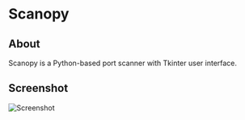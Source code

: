 Scanopy
=======

## About
Scanopy is a Python-based port scanner with Tkinter user interface.

## Screenshot
![Screenshot](https://raw.github.com/nyholmniklas/scanopy/master/doc/screenshot.png)
